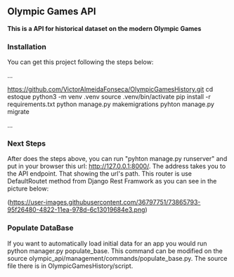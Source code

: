 ## Olympic Games API

**This is a API for historical dataset on the modern Olympic Games**

### Installation

You can get this project following the steps below:

...

https://github.com/VictorAlmeidaFonseca/OlympicGamesHistory.git
cd estoque
python3 -m venv .venv
source .venv/bin/activate
pip install -r requirements.txt
python manage.py makemigrations
pyhton manage.py migrate

...

### Next Steps

After does the steps above, you can run "pyhton manage.py runserver" and put in your browser this url: http://127.0.0.1:8000/.
The address takes you to the API endpoint. That showing the url's path. This router is use DefaultRoutet method from Django Rest Framwork as you can see in the picture below:

(https://user-images.githubusercontent.com/36797751/73865793-95f26480-4822-11ea-978d-6c13019684e3.png)

### Populate DataBase

If you want to automatically load initial data for an app you would run python manager.py populate_base. This command can be modified on the source olympic_api/management/commands/populate_base.py.
The source file there is in OlympicGamesHistory/script.

